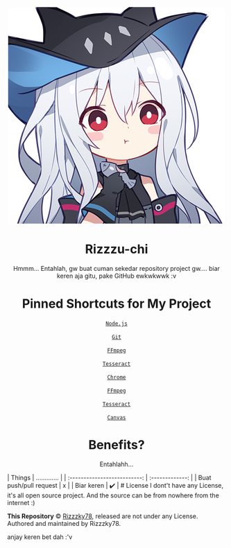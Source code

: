 <div align="center">
<img src="https://raw.githubusercontent.com/rizzzky78/rizzzkyRepo/main/shoujoBot1.0/picture/illust_79988645_20201116_154210.jpg" alt="My Repository" width="500" />

# **Rizzzu-chi**

Hmmm... Entahlah, gw buat cuman sekedar repository project gw.... biar keren aja gitu, pake GitHub ewkwkwwk :v
>
>
>
# Pinned Shortcuts for My Project
[`Node.js`](https://nodejs.org/en/)
>
[`Git`](https://git-scm.com/downloads)
>
[`FFmpeg`](https://www.gyan.dev/ffmpeg/builds/)
> 
[`Tesseract`](https://s.id/vftesseract)
> 
[`Chrome`](https://elements.heroku.com/buildpacks/heroku/heroku-buildpack-chromedriver)
>  
[`FFmpeg`](https://elements.heroku.com/buildpacks/jonathanong/heroku-buildpack-ffmpeg-latest)
>  
[`Tesseract`](https://elements.heroku.com/buildpacks/matteotiziano/heroku-buildpack-tesseract)
>
[`Canvas`](https://elements.heroku.com/buildpacks/automattic/node-canvas)
>
# Benefits?
Entahlahh...
</div>
|            Things            |  .............  |
| :--------------------------: | :-------------: |
| Buat push/pull request       |        x        |
| Biar keren                   |        ✔️       |
</div>
# License
I dont't have any License, it's all open source project. And the source can be from nowhere from the internet :)
  
**This Repository** © [Rizzzky78](https://github.com/rizzzky78), released are not under any License.
Authored and maintained by Rizzzky78.
>
>
anjay keren bet dah :'v
